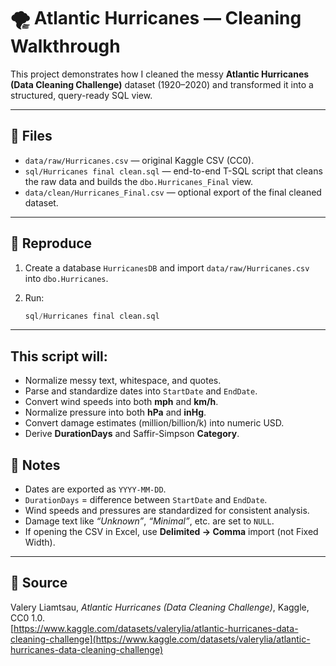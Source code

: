 # 🌪️ Atlantic Hurricanes — Cleaning Walkthrough

This project demonstrates how I cleaned the messy **Atlantic Hurricanes (Data Cleaning Challenge)** dataset (1920–2020) and transformed it into a structured, query-ready SQL view.

---

## 📂 Files
- `data/raw/Hurricanes.csv` — original Kaggle CSV (CC0).
- `sql/Hurricanes final clean.sql` — end-to-end T-SQL script that cleans the raw data and builds the `dbo.Hurricanes_Final` view.
- `data/clean/Hurricanes_Final.csv` — optional export of the final cleaned dataset.

---

## 🔄 Reproduce

1. Create a database `HurricanesDB` and import `data/raw/Hurricanes.csv` into `dbo.Hurricanes`.

2. Run:
   ```sql
   sql/Hurricanes final clean.sql

---
##  This script will:

- Normalize messy text, whitespace, and quotes.  
- Parse and standardize dates into `StartDate` and `EndDate`.  
- Convert wind speeds into both **mph** and **km/h**.  
- Normalize pressure into both **hPa** and **inHg**.  
- Convert damage estimates (million/billion/k) into numeric USD.  
- Derive **DurationDays** and Saffir-Simpson **Category**.  

## 📝 Notes
- Dates are exported as `YYYY-MM-DD`.  
- `DurationDays` = difference between `StartDate` and `EndDate`.  
- Wind speeds and pressures are standardized for consistent analysis.  
- Damage text like *“Unknown”*, *“Minimal”*, etc. are set to `NULL`.  
- If opening the CSV in Excel, use **Delimited → Comma** import (not Fixed Width).  

---

## 📖 Source
Valery Liamtsau, *Atlantic Hurricanes (Data Cleaning Challenge)*, Kaggle, CC0 1.0.  
[https://www.kaggle.com/datasets/valerylia/atlantic-hurricanes-data-cleaning-challenge](https://www.kaggle.com/datasets/valerylia/atlantic-hurricanes-data-cleaning-challenge)
